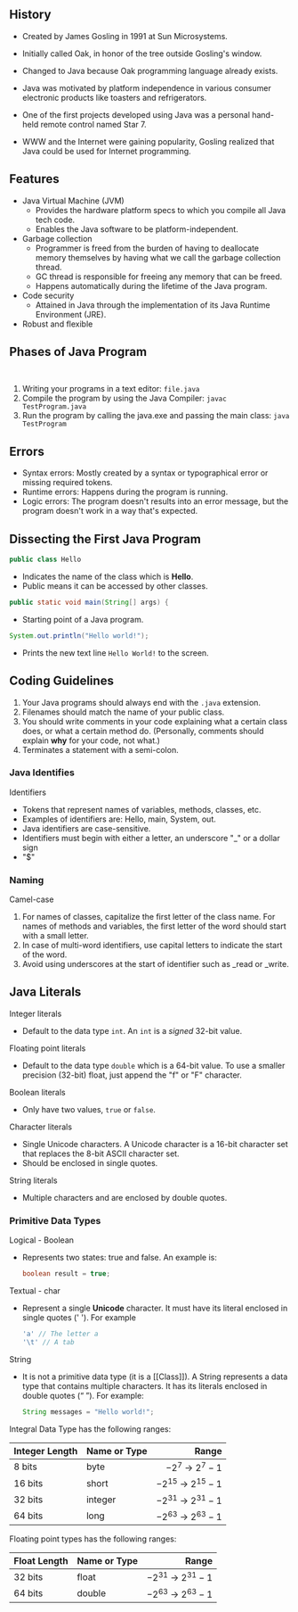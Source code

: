 ## History
- Created by James Gosling in 1991 at Sun Microsystems.
- Initially called Oak, in honor of the tree outside Gosling's window.
- Changed to Java because Oak programming language already exists.
- Java was motivated by platform independence in various consumer electronic products like toasters and refrigerators.

- One of the first projects developed using Java was a personal hand-held remote control named Star 7.
- WWW and the Internet were gaining popularity, Gosling realized that Java could be used for Internet programming.

## Features
- Java Virtual Machine (JVM)
	- Provides the hardware platform specs to which you compile all Java tech code.
	- Enables the Java software to be platform-independent.
- Garbage collection
	- Programmer is freed from the burden of having to deallocate memory themselves by having what we call the garbage collection thread.
	- GC thread is responsible for freeing any memory that can be freed.
	- Happens automatically during the lifetime of the Java program.
- Code security
	- Attained in Java through the implementation of its Java Runtime Environment (JRE).
- Robust and flexible

## Phases of Java Program
```mermaid
	
```
1. Writing your programs in a text editor:
`file.java`
2. Compile the program by using the Java Compiler:
`javac TestProgram.java`
3. Run the program by calling the java.exe and passing the main class:
`java TestProgram`

## Errors
- Syntax errors: Mostly created by a syntax or typographical error or missing required tokens. 
- Runtime errors: Happens during the program is running.
- Logic errors: The program doesn't results into an error message, but the program doesn't work in a way that's expected.
## Dissecting the First Java Program
```java
public class Hello
```
- Indicates the name of the class which is **Hello**.
- Public means it can be accessed by other classes.

```java
public static void main(String[] args) {
```
- Starting point of a Java program.

```java
System.out.println("Hello world!");
```
- Prints the new text line `Hello World!` to the screen.

## Coding Guidelines
1. Your Java programs should always end with the `.java` extension.
2. Filenames should match the name of your public class.
3. You should write comments in your code explaining what a certain class does, or what a certain method do. (Personally, comments should explain **why** for your code, not what.)
4. Terminates a statement with a semi-colon.

### Java Identifies
Identifiers
- Tokens that represent names of variables, methods, classes, etc.
- Examples of identifiers are: Hello, main, System, out.
- Java identifiers are case-sensitive.
- Identifiers must begin with either a letter, an underscore "\_" or a dollar sign
- "$"

### Naming
Camel-case
1. For names of classes, capitalize the first letter of the class name. For names of methods and variables, the first letter of the word should start with a small letter.
2. In case of multi-word identifiers, use capital letters to indicate the start of the word.
3. Avoid using underscores at the start of identifier such as \_read or \_write.

## Java Literals
Integer literals
- Default to the data type `int`. An `int` is a _signed_ 32-bit value.

Floating point literals
- Default to the data type `double` which is a 64-bit value. To use a smaller precision (32-bit) float, just append the "f" or "F" character.

Boolean literals
- Only have two values, `true` or `false`.

Character literals
- Single Unicode characters. A Unicode character is a 16-bit character set that replaces the 8-bit ASCII character set.
- Should be enclosed in single quotes.

String literals
- Multiple characters and are enclosed by double quotes.

### Primitive Data Types
Logical - Boolean
- Represents two states: true and false. An example is:
	```java
	boolean result = true;
	```

Textual - char
- Represent a single __Unicode__ character. It must have its literal enclosed in single quotes (' '). For example
	```java
	'a' // The letter a
	'\t' // A tab
	```

String
- It is not a primitive data type (it is a [[Class]]). A String represents a data type that contains multiple characters. It has its literals enclosed in double quotes (“ ”). For example:
	```java
	String messages = "Hello world!";
	```

Integral Data Type has the following ranges:

Integer Length | Name or Type | Range
:--------------|--------------|-------:
8 bits | byte | $-2^7\ \to\ 2^7-1$
16 bits | short | $-2^{15}\ \to\ 2^{15}-1$
32 bits | integer | $-2^{31}\ \to\ 2^{31}-1$
64 bits | long | $-2^{63}\ \to\ 2^{63}-1$

Floating point types has the following ranges:

Float Length | Name or Type | Range
:------------|--------------|-------:
32 bits| float | $-2^{31}\ \to\ 2^{31}-1$
64 bits | double | $-2^{63}\ \to\ 2^{63}-1$